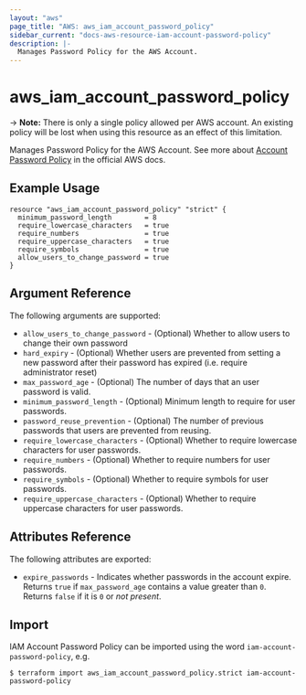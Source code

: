 ```yaml
---
layout: "aws"
page_title: "AWS: aws_iam_account_password_policy"
sidebar_current: "docs-aws-resource-iam-account-password-policy"
description: |-
  Manages Password Policy for the AWS Account.
---
```


# aws\_iam\_account_password_policy

-> **Note:** There is only a single policy allowed per AWS account. An existing policy will be lost when using this resource as an effect of this limitation.

Manages Password Policy for the AWS Account.
See more about [Account Password Policy](http://docs.aws.amazon.com/IAM/latest/UserGuide/id_credentials_passwords_account-policy.html)
in the official AWS docs.

## Example Usage

```hcl
resource "aws_iam_account_password_policy" "strict" {
  minimum_password_length        = 8
  require_lowercase_characters   = true
  require_numbers                = true
  require_uppercase_characters   = true
  require_symbols                = true
  allow_users_to_change_password = true
}
```

## Argument Reference

The following arguments are supported:

* `allow_users_to_change_password` - (Optional) Whether to allow users to change their own password
* `hard_expiry` - (Optional) Whether users are prevented from setting a new password after their password has expired
	(i.e. require administrator reset)
* `max_password_age` - (Optional) The number of days that an user password is valid.
* `minimum_password_length` - (Optional) Minimum length to require for user passwords.
* `password_reuse_prevention` - (Optional) The number of previous passwords that users are prevented from reusing.
* `require_lowercase_characters` - (Optional) Whether to require lowercase characters for user passwords.
* `require_numbers` - (Optional) Whether to require numbers for user passwords.
* `require_symbols` - (Optional) Whether to require symbols for user passwords.
* `require_uppercase_characters` - (Optional) Whether to require uppercase characters for user passwords.

## Attributes Reference

The following attributes are exported:

* `expire_passwords` - Indicates whether passwords in the account expire.
	Returns `true` if `max_password_age` contains a value greater than `0`.
	Returns `false` if it is `0` or _not present_.


## Import

IAM Account Password Policy can be imported using the word `iam-account-password-policy`, e.g.

```
$ terraform import aws_iam_account_password_policy.strict iam-account-password-policy
```